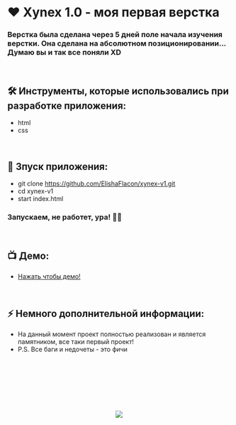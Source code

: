 <h1> 
     ❤️ Xynex 1.0 - моя первая верстка
</h1>

<h3>
Верстка была сделана через 5 дней поле начала изучения верстки. Она сделана на абсолютном позиционировании... Думаю вы и так все поняли XD
</h3>


</br>



<h2>
  🛠️ Инструменты, которые использовались при разработке приложения:
</h2>

- html
- css



</br>



<h2>
  🚀 Зпуск приложения:
</h2>

- git clone https://github.com/ElishaFlacon/xynex-v1.git
- cd xynex-v1
- start index.html
<h3>
    Запускаем, не работет, ура! 🗿🚬
</h3>



</br>



<h2>
 📺 Демо:
</h2>

- <a href="https://elishaflacon.github.io/xynex-v1/">Нажать чтобы демо!</a>



</br>



<h2>
⚡ Немного дополнительной информации:
</h2>

- На данный момент проект полностью реализован и является памятником, все таки первый проект!
- P.S. Все баги и недочеты - это фичи




<br/>
<br/>
<br/>
<br/>
<br/>
<br/>



<p align="center">
  <img src="https://capsule-render.vercel.app/api?type=waving&color=d179b8&height=64&section=footer"/>
</p>
